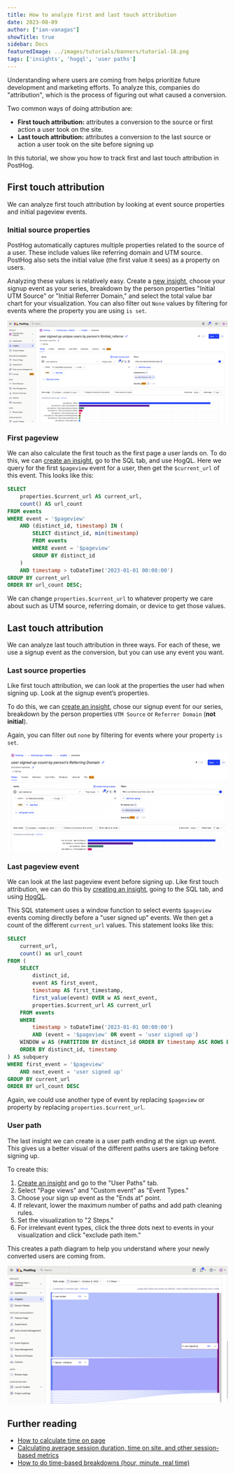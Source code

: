 ```yaml
---
title: How to analyze first and last touch attribution
date: 2023-08-09
author: ["ian-vanagas"]
showTitle: true
sidebar: Docs
featuredImage: ../images/tutorials/banners/tutorial-18.png
tags: ['insights', 'hogql', 'user paths']
---
```


Understanding where users are coming from helps prioritize future development and marketing efforts. To analyze this, companies do "attribution", which is the process of figuring out what caused a conversion. 

Two common ways of doing attribution are:

- **First touch attribution:** attributes a conversion to the source or first action a user took on the site.
- **Last touch attribution:** attributes a conversion to the last source or action a user took on the site before signing up

In this tutorial, we show you how to track first and last touch attribution in PostHog.

## First touch attribution

We can analyze first touch attribution by looking at event source properties and initial pageview events.

### Initial source properties

PostHog automatically captures multiple properties related to the source of a user. These include values like referring domain and UTM source. PostHog also sets the initial value (the first value it sees) as a property on users.

Analyzing these values is relatively easy. Create a [new insight](https://app.posthog.com/insights/new), choose your signup event as your series, breakdown by the person properties "Initial UTM Source" or "Initial Referrer Domain," and select the total value bar chart for your visualization. You can also filter out `None` values by filtering for events where the property you are using `is set`.

![Initial properties](../images/tutorials/first-last-touch-attribution/initial.png)

### First pageview

We can also calculate the first touch as the first page a user lands on. To do this, we can [create an insight](https://app.posthog.com/insights/new), go to the SQL tab, and use HogQL. Here we query for the first `$pageview` event for a user, then get the `$current_url` of this event. This looks like this:

```sql
SELECT 
    properties.$current_url AS current_url,
    count() AS url_count
FROM events
WHERE event = '$pageview'
    AND (distinct_id, timestamp) IN (
        SELECT distinct_id, min(timestamp)
        FROM events
        WHERE event = '$pageview'
        GROUP BY distinct_id
    )
    AND timestamp > toDateTime('2023-01-01 00:00:00')
GROUP BY current_url
ORDER BY url_count DESC;
```

We can change `properties.$current_url` to whatever property we care about such as UTM source, referring domain, or device to get those values.

## Last touch attribution

We can analyze last touch attribution in three ways. For each of these, we use a signup event as the conversion, but you can use any event you want. 

### Last source properties

Like first touch attribution, we can look at the properties the user had when signing up. Look at the signup event’s properties. 

To do this, we can [create an insight](https://app.posthog.com/insights/new), chose our signup event for our series, breakdown by the person properties `UTM Source` or `Referrer Domain` (**not initial**). 

Again, you can filter out `none` by filtering for events where your property `is set`.

![Referrer property](../images/tutorials/first-last-touch-attribution/referrer.png)

### Last pageview event

We can look at the last pageview event before signing up. Like first touch attribution, we can do this by [creating an insight](https://app.posthog.com/insights/new), going to the SQL tab, and using [HogQL](/docs/hogql). 

This SQL statement uses a window function to select events `$pageview` events coming directly before a "user signed up" events. We then get a count of the different `current_url` values. This statement looks like this:

```sql
SELECT
    current_url,
    count() as url_count
FROM (
    SELECT 
        distinct_id,
        event AS first_event,
        timestamp AS first_timestamp,
        first_value(event) OVER w AS next_event,
        properties.$current_url AS current_url
    FROM events
    WHERE 
        timestamp > toDateTime('2023-01-01 00:00:00') 
        AND (event = '$pageview' OR event = 'user signed up')
    WINDOW w AS (PARTITION BY distinct_id ORDER BY timestamp ASC ROWS BETWEEN 1 FOLLOWING AND 1 FOLLOWING)
    ORDER BY distinct_id, timestamp
) AS subquery
WHERE first_event = '$pageview'
    AND next_event = 'user signed up'
GROUP BY current_url
ORDER BY url_count DESC
```

Again, we could use another type of event by replacing `$pageview` or property by replacing `properties.$current_url`.

### User path

The last insight we can create is a user path ending at the sign up event. This gives us a better visual of the different paths users are taking before signing up.

To create this:

1. [Create an insight](https://app.posthog.com/insights/new) and go to the "User Paths" tab. 
2. Select "Page views" and "Custom event" as "Event Types."
3. Choose your sign up event as the "Ends at" point.
4. If relevant, lower the maximum number of paths and add path cleaning rules.
5. Set the visualization to "2 Steps."
6. For irrelevant event types, click the three dots next to events in your visualization and click "exclude path item."

This creates a path diagram to help you understand where your newly converted users are coming from.

![User path](../images/tutorials/first-last-touch-attribution/path.png)

## Further reading

- [How to calculate time on page](/tutorials/time-on-page)
- [Calculating average session duration, time on site, and other session-based metrics](/tutorials/session-metrics)
- [How to do time-based breakdowns (hour, minute, real time)](/tutorials/time-breakdowns)
